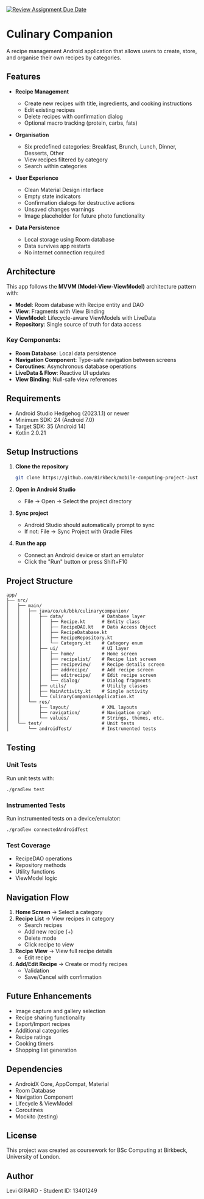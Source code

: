 [![Review Assignment Due Date](https://classroom.github.com/assets/deadline-readme-button-22041afd0340ce965d47ae6ef1cefeee28c7c493a6346c4f15d667ab976d596c.svg)](https://classroom.github.com/a/8FwP1yxa)

# Culinary Companion

A recipe management Android application that allows users to create, store, and organise their own recipes by categories.

## Features

- **Recipe Management**
  - Create new recipes with title, ingredients, and cooking instructions
  - Edit existing recipes
  - Delete recipes with confirmation dialog
  - Optional macro tracking (protein, carbs, fats)

- **Organisation**
  - Six predefined categories: Breakfast, Brunch, Lunch, Dinner, Desserts, Other
  - View recipes filtered by category
  - Search within categories

- **User Experience**
  - Clean Material Design interface
  - Empty state indicators
  - Confirmation dialogs for destructive actions
  - Unsaved changes warnings
  - Image placeholder for future photo functionality

- **Data Persistence**
  - Local storage using Room database
  - Data survives app restarts
  - No internet connection required

## Architecture

This app follows the **MVVM (Model-View-ViewModel)** architecture pattern with:

- **Model**: Room database with Recipe entity and DAO
- **View**: Fragments with View Binding
- **ViewModel**: Lifecycle-aware ViewModels with LiveData
- **Repository**: Single source of truth for data access

### Key Components:

- **Room Database**: Local data persistence
- **Navigation Component**: Type-safe navigation between screens
- **Coroutines**: Asynchronous database operations
- **LiveData & Flow**: Reactive UI updates
- **View Binding**: Null-safe view references

## Requirements

- Android Studio Hedgehog (2023.1.1) or newer
- Minimum SDK: 24 (Android 7.0)
- Target SDK: 35 (Android 14)
- Kotlin 2.0.21

## Setup Instructions

1. **Clone the repository**
   ```bash
   git clone https://github.com/Birkbeck/mobile-computing-project-JustLThingz.git
   ```

2. **Open in Android Studio**
   - File → Open → Select the project directory

3. **Sync project**
   - Android Studio should automatically prompt to sync
   - If not: File → Sync Project with Gradle Files

4. **Run the app**
   - Connect an Android device or start an emulator
   - Click the "Run" button or press Shift+F10

## Project Structure

```
app/
├── src/
│   ├── main/
│   │   ├── java/co/uk/bbk/culinarycompanion/
│   │   │   ├── data/              # Database layer
│   │   │   │   ├── Recipe.kt      # Entity class
│   │   │   │   ├── RecipeDAO.kt   # Data Access Object
│   │   │   │   ├── RecipeDatabase.kt
│   │   │   │   ├── RecipeRepository.kt
│   │   │   │   └── Category.kt    # Category enum
│   │   │   ├── ui/                # UI layer
│   │   │   │   ├── home/          # Home screen
│   │   │   │   ├── recipelist/    # Recipe list screen
│   │   │   │   ├── recipeview/    # Recipe details screen
│   │   │   │   ├── addrecipe/     # Add recipe screen
│   │   │   │   ├── editrecipe/    # Edit recipe screen
│   │   │   │   └── dialog/        # Dialog fragments
│   │   │   ├── utils/             # Utility classes
│   │   │   ├── MainActivity.kt    # Single activity
│   │   │   └── CulinaryCompanionApplication.kt
│   │   └── res/
│   │       ├── layout/            # XML layouts
│   │       ├── navigation/        # Navigation graph
│   │       └── values/            # Strings, themes, etc.
│   └── test/                      # Unit tests
│       └── androidTest/           # Instrumented tests
```


## Testing

### Unit Tests
Run unit tests with:
```bash
./gradlew test
```

### Instrumented Tests
Run instrumented tests on a device/emulator:
```bash
./gradlew connectedAndroidTest
```

### Test Coverage
- RecipeDAO operations
- Repository methods
- Utility functions
- ViewModel logic

## Navigation Flow

1. **Home Screen** → Select a category
2. **Recipe List** → View recipes in category
   - Search recipes
   - Add new recipe (+)
   - Delete mode
   - Click recipe to view
3. **Recipe View** → View full recipe details
   - Edit recipe
4. **Add/Edit Recipe** → Create or modify recipes
   - Validation
   - Save/Cancel with confirmation

## Future Enhancements

- Image capture and gallery selection
- Recipe sharing functionality
- Export/Import recipes
- Additional categories
- Recipe ratings
- Cooking timers
- Shopping list generation

## Dependencies

- AndroidX Core, AppCompat, Material
- Room Database
- Navigation Component
- Lifecycle & ViewModel
- Coroutines
- Mockito (testing)

## License

This project was created as coursework for BSc Computing at Birkbeck, University of London.

## Author

Levi GIRARD - Student ID: 13401249